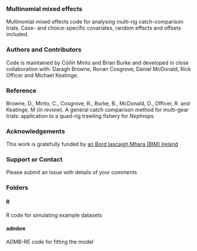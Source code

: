 ### Multinomial mixed effects
Multinomial mixed effects code for analysing multi-rig catch-comparison trials. Case- and choice-specific covariates, random effects and offsets included.

### Authors and Contributors
Code is maintained by Cóilín Minto and Brian Burke and developed in close collaboration with: Daragh Browne, Ronan Cosgrove, Daniel McDonald, Rick Officer and Michael Keatinge.

### Reference
Browne, D., Minto, C., Cosgrove, R., Burke, B., McDonald, D., Officer, R. and Keatinge, M (_in review_). A general catch comparison method for multi-gear trials: application to a quad-rig trawling fishery for _Nephrops_.

### Acknowledgements
This work is gratefully funded by [an Bord Iascaigh Mhara (BIM) Ireland](http://www.bim.ie)

### Support or Contact
Please submit an Issue with details of your comments 

### Folders

#### R
R code for simulating example datasets

#### admbre
ADMB-RE code for fitting the model
